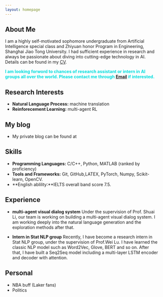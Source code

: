 ```yaml
---
layout: homepage
---
```


## About Me

I am a highly self-motivated sophomore undergraduate from Artificial Intelligence
special class and Zhiyuan honor Program in Engineering, Shanghai Jiao Tong University. I had
sufficient experience in research and always be passionate about diving into cutting-edge technology in
AI. Details can be found in my [CV](https://drive.google.com/file/d/1C-0Tqsn8Jc4v6p-JXqJ4rrv1kQlSB7B4/view?usp=sharing).


<font color="#00dddd">**I am looking forword to chances of research assistant or intern in AI groups all over the world. Please contact me through [Email](zzh12138@sjtu.edu.cn) if interested.**</font><br /> 
## Research Interests

- **Natural Language Process:** machine translation 
- **Reinforecement Learning:** multi-agent RL

## My blog

- My private blog can be found at

## Skills

- **Programming Languages:** C/C++, Python, MATLAB (ranked by proficiency)
- **Tools and Frameworks:** Git, GitHub,LATEX, PyTorch, Numpy, Scikit-learn, OpenCV.
- **English ablility:**IELTS overall band score 7.5.

## Experience

- **multi-agent visual dialog system**
  Under the supervision of Prof. Shuai Li, our team is working on building a multi-agent visual dialog system. I am working deeply into the natural language generation and
  the exploration methods after that.

- **Intern in Stat NLP group**
  Recently, I have become a research intern in Stat NLP group, under the
supervision of Prof.Wei Lu. I have learned the classic NLP model such as Word2Vec, Glove, BERT and
so on. After that, I have built a Seq2Seq model including a multi-layer LSTM encoder and decoder with attention.

## Personal

- NBA buff (Laker fans)
- Politics
